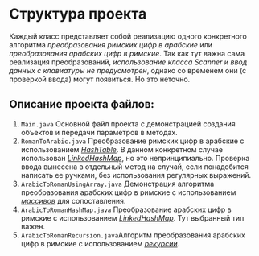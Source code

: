 # Структура проекта

Каждый класс представляет собой реализацию одного конкретного алгоритма _преобразования римских цифр в арабские_ или _преобразования
арабских цифр в римские_. Так как тут важна сама реализация преобразований, _использование класса Scanner и ввод данных с клавиатуры не предусмотрен_, однако со временем
они (с проверкой ввода) могут появиться. Но это неточно.

## Описание проекта файлов:

1. `Main.java` Основной файл проекта с демонстрацией создания объектов и передачи параметров в методах.
2. `RomanToArabic.java` Преобразование римских цифр в арабские с использованием _<u>HashTable</u>_. В данном конкретном случае использован _<u>LinkedHashMap</u>_, но это непринципиально. Проверка ввода вынесена в отдельный метод на случай, если понадобится написать ее ручками, без использования регулярных выражений.
3. `ArabicToRomanUsingArray.java` Демонстрация алгоритма преобразования арабских цифр в римские с использованием _<u>массивов</u>_ для сопоставления.
4. `ArabicToRomanHashMap.java` Преобразование арабских цифр в римские с использованием _<u>LinkedHashMap</u>_. Тут выбранный тип важен.
5. `ArabicToRomanRecursion.java`Алгоритм преобразования арабских цифр в римские с использованием _<u>рекурсии</u>_.
